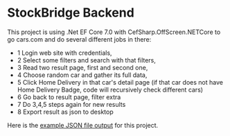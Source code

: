 # StockBridge Backend
This project is using .Net EF Core 7.0 with CefSharp.OffScreen.NETCore to go cars.com and do several different jobs in there:
 - 1 Login web site with credentials,
 - 2 Select some filters and search with that filters,
 - 3 Read two result page, first and second one,
 - 4 Choose random car and gather its full data,
 - 5 Click Home Delivery in that car's detail page (if that car does not have Home Delivery Badge, code will recursively check different cars)
 - 6 Go back to result page, filter extra
 - 7 Do 3,4,5 steps again for new results
 - 8 Export result as json to desktop

Here is the [example JSON file output](Docs/Result.json) for this project.
